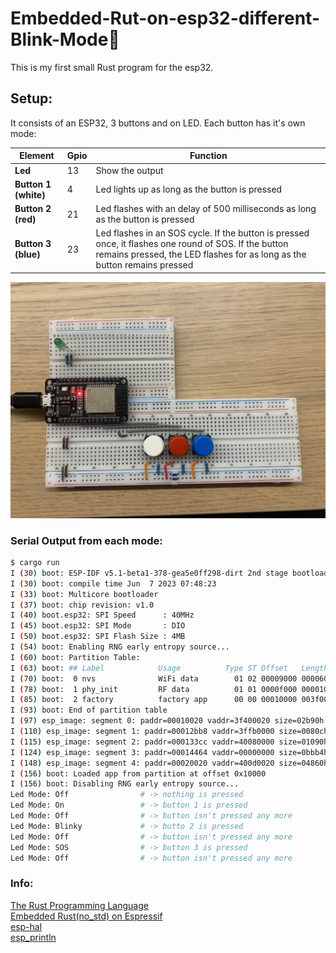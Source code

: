 # Embedded-Rut-on-esp32-different-Blink-Mode🦀

This is my first small Rust program for the esp32. 
## Setup:
It consists of an ESP32, 3 buttons and on LED. Each button has it's own mode:

|**Element** | **Gpio**      | **Function**
|-----------|----|----------------------------------------------------------------------------------------------------------------------------------------------------------------------
| **Led** | 13 | Show the output
| **Button 1 (white)** | 4 | Led lights up as long as the button is pressed
| **Button 2 (red)** | 21 | Led flashes with an delay of 500 milliseconds as long as the button is pressed
| **Button 3 (blue)** | 23 | Led flashes in an SOS cycle. If the button is pressed once, it flashes one round of SOS. If the button remains pressed, the LED flashes for as long as the button remains pressed

<img src="images/1.jpg" alt="Setup" width="700">

### Serial Output from each mode:
```bash
$ cargo run
I (30) boot: ESP-IDF v5.1-beta1-378-gea5e0ff298-dirt 2nd stage bootloader
I (30) boot: compile time Jun  7 2023 07:48:23
I (33) boot: Multicore bootloader
I (37) boot: chip revision: v1.0
I (40) boot.esp32: SPI Speed      : 40MHz
I (45) boot.esp32: SPI Mode       : DIO
I (50) boot.esp32: SPI Flash Size : 4MB
I (54) boot: Enabling RNG early entropy source...
I (60) boot: Partition Table:
I (63) boot: ## Label            Usage          Type ST Offset   Length
I (70) boot:  0 nvs              WiFi data        01 02 00009000 00006000
I (78) boot:  1 phy_init         RF data          01 01 0000f000 00001000
I (85) boot:  2 factory          factory app      00 00 00010000 003f0000
I (93) boot: End of partition table
I (97) esp_image: segment 0: paddr=00010020 vaddr=3f400020 size=02b90h ( 11152) map
I (110) esp_image: segment 1: paddr=00012bb8 vaddr=3ffb0000 size=0080ch (  2060) load
I (115) esp_image: segment 2: paddr=000133cc vaddr=40080000 size=01090h (  4240) load
I (124) esp_image: segment 3: paddr=00014464 vaddr=00000000 size=0bbb4h ( 48052)
I (148) esp_image: segment 4: paddr=00020020 vaddr=400d0020 size=04860h ( 18528) map
I (156) boot: Loaded app from partition at offset 0x10000
I (156) boot: Disabling RNG early entropy source...
Led Mode: Off                # -> nothing is pressed
Led Mode: On                 # -> button 1 is pressed
Led Mode: Off                # -> button isn't pressed any more
Led Mode: Blinky             # -> butto 2 is pressed 
Led Mode: Off                # -> button isn't pressed any more
Led Mode: SOS                # -> button 3 is pressed
Led Mode: Off                # -> button isn't pressed any more
```



### Info:
[The Rust Programming Language](https://doc.rust-lang.org/stable/book/)<br>
[Embedded Rust(no_std) on Espressif](https://docs.esp-rs.org/no_std-training/01_intro.html)<br>
[esp-hal](https://docs.espressif.com/projects/rust/esp-hal/1.0.0-beta.1/esp32/esp_hal/index.html)<br>
[esp_println](https://docs.espressif.com/projects/rust/esp-println/0.14.0/esp_println/)<br>

